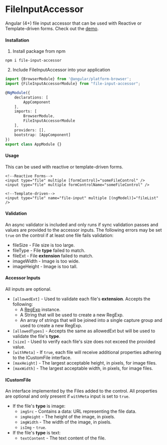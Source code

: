 # FileInputAccessor

Angular (4+) file input accessor that can be used with 
Reactive or Template-driven forms. Check out the 
[demo](https://jwelker110.github.io/file-input-accessor-demo/).

#### Installation

1. Install package from npm
```
npm i file-input-accessor
```

2. Include FileInputAccessor into your application
```typescript
import {BrowserModule} from '@angular/platform-browser';
import {FileInputAccessorModule} from "file-input-accessor";

@NgModule({
    declarations: [
        AppComponent
    ],
    imports: [
        BrowserModule,
        FileInputAccessorModule
    ],
    providers: [],
    bootstrap: [AppComponent]
})
export class AppModule {}

```

#### Usage

This can be used with reactive or template-driven forms.

```angular2html
<!--Reactive Forms-->
<input type="file" multiple [formControl]="someFileControl" />
<input type="file" multiple formControlName="someFileControl" />

<!--Template-driven-->
<input type="file" name="file-input" multiple [(ngModel)]="fileList" />
```

#### Validation

An async validator is included and only runs if sync validation passes and values 
are provided to the accessor inputs. The following errors may be set `true` on 
the control if at least one file fails validation:

* fileSize - File size is too large.
* fileType - File **type** failed to match.
* fileExt - File **extension** failed to match.
* imageWidth - Image is too wide.
* imageHeight - Image is too tall.

#### Accessor Inputs

All inputs are optional.

* `[allowedExt]` - Used to validate each file's **extension**. Accepts the following:
    - A [RegExp](https://developer.mozilla.org/en-US/docs/Web/JavaScript/Reference/Global_Objects/RegExp) instance.
    - A String that will be used to create a new RegExp.
    - An array of strings that will be joined into a single capture group and used to create a new RegExp.
* `[allowedTypes]` - Accepts the same as allowedExt but will be used to validate the file's **type**.
* `[size]` - Used to verify each file's size does not exceed the provided value.
* `[withMeta]` - If `true`, each file will receive additional properties 
adhering to the ICustomFile interface.
* `[maxHeight]` - The largest acceptable height, in pixels, for image files.
* `[maxWidth]` - The largest acceptable width, in pixels, for image files.

#### ICustomFile

An interface implemented by the Files added to the control. All properties are 
optional and only present if `withMeta` input is set to `true`.

* If the file's **type** is image:
    - `imgSrc` - Contains a data: URL representing the file data.
    - `imgHeight` - The height of the image, in pixels.
    - `imgWidth` - The width of the image, in pixels.
    - `isImg` - `true`.
* If the file's **type** is text:
    - `textContent` - The text content of the file.


